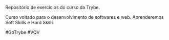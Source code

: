 Repositório de exercicios do curso da Trybe.

Curso voltado para o desenvolvimento de softwares e web.
Aprenderemos Soft Skills e Hard Skills

#GoTrybe #VQV
